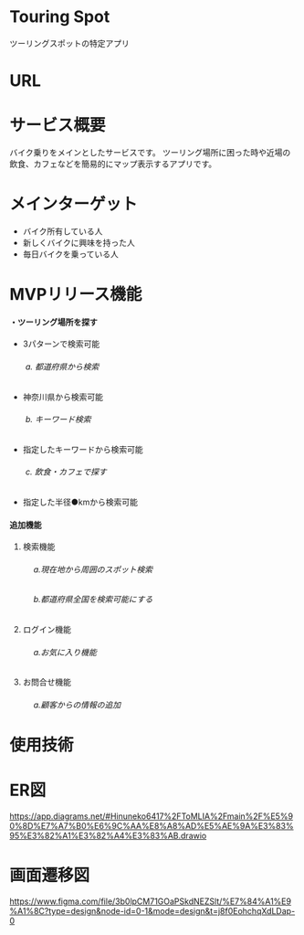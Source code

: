 # Touring Spot
ツーリングスポットの特定アプリ
# URL

# サービス概要
バイク乗りをメインとしたサービスです。
ツーリング場所に困った時や近場の飲食、カフェなどを簡易的にマップ表示するアプリです。
# メインターゲット
* バイク所有している人
* 新しくバイクに興味を持った人
* 毎日バイクを乗っている人



# MVPリリース機能
#### ・ツーリング場所を探す
- 3パターンで検索可能
###### 　　a. 都道府県から検索
- 神奈川県から検索可能
###### 　　b. キーワード検索
- 指定したキーワードから検索可能
###### 　　c. 飲食・カフェで探す
- 指定した半径●kmから検索可能


#### 追加機能
1. 検索機能
###### 　　　a.現在地から周囲のスポット検索
###### 　　　b.都道府県全国を検索可能にする
2. ログイン機能
###### 　　　a.お気に入り機能
3. お問合せ機能
###### 　　　a.顧客からの情報の追加
   







# 使用技術

# ER図
https://app.diagrams.net/#Hinuneko6417%2FToMLIA%2Fmain%2F%E5%90%8D%E7%A7%B0%E6%9C%AA%E8%A8%AD%E5%AE%9A%E3%83%95%E3%82%A1%E3%82%A4%E3%83%AB.drawio

# 画面遷移図
https://www.figma.com/file/3b0lpCM71GOaPSkdNEZSlt/%E7%84%A1%E9%A1%8C?type=design&node-id=0-1&mode=design&t=j8f0EohchqXdLDap-0

